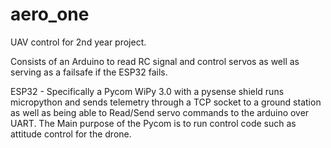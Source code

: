# aero_one
UAV control for 2nd year project.


Consists of an Arduino to read RC signal and control servos as well as serving as a failsafe if the ESP32 fails. 


ESP32 - Specifically a Pycom WiPy 3.0 with a pysense shield runs micropython and sends telemetry through a TCP socket to a ground station as well as being able to Read/Send servo commands to the arduino over UART.
The Main purpose of the Pycom is to run control code such as attitude control for the drone. 